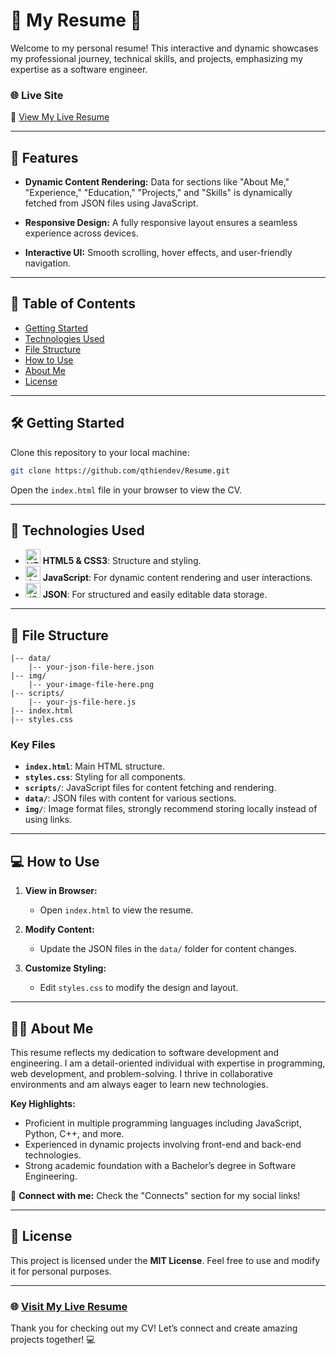 # 🌟 My Resume 🌟

Welcome to my personal resume! This interactive and dynamic showcases my professional journey, technical skills, and projects, emphasizing my expertise as a software engineer.

### 🌐 Live Site
🔗 [View My Live Resume](https://qthiendev.github.io/resume/)

---

## 🚀 Features

- **Dynamic Content Rendering:** Data for sections like "About Me," "Experience," "Education," "Projects," and "Skills" is dynamically fetched from JSON files using JavaScript.

- **Responsive Design:** A fully responsive layout ensures a seamless experience across devices.

- **Interactive UI:** Smooth scrolling, hover effects, and user-friendly navigation.

---

## 📂 Table of Contents

- [Getting Started](#getting-started)
- [Technologies Used](#technologies-used)
- [File Structure](#file-structure)
- [How to Use](#how-to-use)
- [About Me](#about-me)
- [License](#license)

---

## 🛠️ Getting Started

Clone this repository to your local machine:

```bash
git clone https://github.com/qthiendev/Resume.git
```

Open the `index.html` file in your browser to view the CV.

---

## 🧰 Technologies Used

- <img src="https://img.icons8.com/color/48/000000/html-5--v1.png" alt="HTML5" width="24" height="24"> **HTML5 & CSS3**: Structure and styling.
- <img src="https://img.icons8.com/color/48/000000/javascript--v1.png" alt="JavaScript" width="24" height="24"> **JavaScript**: For dynamic content rendering and user interactions.
- <img src="https://img.icons8.com/color/48/000000/json--v1.png" alt="JSON" width="24" height="24"> **JSON**: For structured and easily editable data storage.

---

## 📁 File Structure

```
|-- data/
    |-- your-json-file-here.json
|-- img/
    |-- your-image-file-here.png
|-- scripts/
    |-- your-js-file-here.js
|-- index.html
|-- styles.css
```

### Key Files

- **`index.html`**: Main HTML structure.
- **`styles.css`**: Styling for all components.
- **`scripts/`**: JavaScript files for content fetching and rendering.
- **`data/`**: JSON files with content for various sections.
- **`img/`**: Image format files, strongly recommend storing locally instead of using links.

---

## 💻 How to Use

1. **View in Browser:**
   - Open `index.html` to view the resume.

2. **Modify Content:**
   - Update the JSON files in the `data/` folder for content changes.

3. **Customize Styling:**
   - Edit `styles.css` to modify the design and layout.

---

## 👨‍💻 About Me

This resume reflects my dedication to software development and engineering. I am a detail-oriented individual with expertise in programming, web development, and problem-solving. I thrive in collaborative environments and am always eager to learn new technologies.

**Key Highlights:**

- Proficient in multiple programming languages including JavaScript, Python, C++, and more.
- Experienced in dynamic projects involving front-end and back-end technologies.
- Strong academic foundation with a Bachelor’s degree in Software Engineering.

📱 **Connect with me:** Check the "Connects" section for my social links!

---

## 📜 License

This project is licensed under the **MIT License**. Feel free to use and modify it for personal purposes.

---

### 🌐 [Visit My Live Resume](https://qthiendev.github.io/resume/)

Thank you for checking out my CV! Let’s connect and create amazing projects together! 💻


